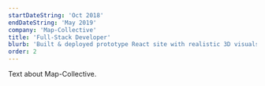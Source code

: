 ```yaml
---
startDateString: 'Oct 2018'
endDateString: 'May 2019'
company: 'Map-Collective'
title: 'Full-Stack Developer'
blurb: 'Built & deployed prototype React site with realistic 3D visuals and user authentication.'
order: 2
---
```


Text about Map-Collective.